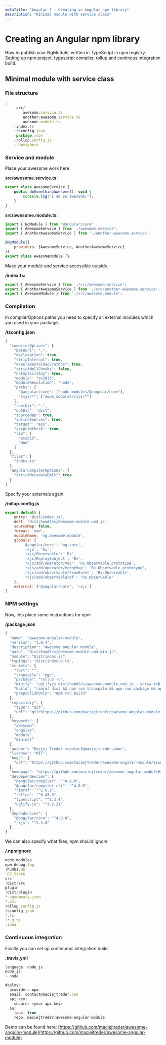 ```yaml
---
metaTitle: "Angular 2 - Creating an Angular npm library"
description: "Minimal module with service class"
---
```


# Creating an Angular npm library


How to publish your NgModule, written in TypeScript in npm registry.
Setting up npm project, typescript compiler, rollup and continous integration build.



## Minimal module with service class


### File structure

```js
/
    -src/
        awesome.service.ts
        another-awesome.service.ts
        awesome.module.ts
    -index.ts
    -tsconfig.json
    -package.json
    -rollup.config.js
    -.npmignore

```

### Service and module

Place your awesome work here.

**src/awesome.service.ts:**

```js
export class AwesomeService {
    public doSomethingAwesome(): void {
        console.log("I am so awesome!");
    }
}

```

**src/awesome.module.ts:**

```js
import { NgModule } from '@angular/core'
import { AwesomeService } from './awesome.service';
import { AnotherAwesomeService } from './another-awesome.service';

@NgModule({
    providers: [AwesomeService, AnotherAwesomeService]
})
export class AwesomeModule {}

```

Make your module and service accessible outside.

**/index.ts:**

```js
export { AwesomeService } from './src/awesome.service';
export { AnotherAwesomeService } from './src/another-awesome.service';
export { AwesomeModule } from './src/awesome.module';

```

### Compilation

In compilerOptions.paths you need to specify all external modules which you used in your package.

**/tsconfig.json**

```js
{
  "compilerOptions": {
    "baseUrl": ".",
    "declaration": true,
    "stripInternal": true,
    "experimentalDecorators": true,
    "strictNullChecks": false,
    "noImplicitAny": true,
    "module": "es2015",
    "moduleResolution": "node",
    "paths": {
      "@angular/core": ["node_modules/@angular/core"],
      "rxjs/*": ["node_modules/rxjs/*"]
    },
    "rootDir": ".",
    "outDir": "dist",
    "sourceMap": true,
    "inlineSources": true,
    "target": "es5",
    "skipLibCheck": true,
    "lib": [
      "es2015",
      "dom"
    ]
  },
  "files": [
    "index.ts"
  ],
  "angularCompilerOptions": {
    "strictMetadataEmit": true
  }
}

```

Specify your externals again

**/rollup.config.js**

```js
export default {
    entry: 'dist/index.js',
    dest: 'dist/bundles/awesome.module.umd.js',
    sourceMap: false,
    format: 'umd',
    moduleName: 'ng.awesome.module',
    globals: {
        '@angular/core': 'ng.core',
        'rxjs': 'Rx',
        'rxjs/Observable': 'Rx',
        'rxjs/ReplaySubject': 'Rx',
        'rxjs/add/operator/map': 'Rx.Observable.prototype',
        'rxjs/add/operator/mergeMap': 'Rx.Observable.prototype',
        'rxjs/add/observable/fromEvent': 'Rx.Observable',
        'rxjs/add/observable/of': 'Rx.Observable'
    },
    external: ['@angular/core', 'rxjs']
}

```

### NPM settings

Now, lets place some instructions for npm

**/package.json**

```js
{
  "name": "awesome-angular-module",
  "version": "1.0.4",
  "description": "Awesome angular module",
  "main": "dist/bundles/awesome.module.umd.min.js",
  "module": "dist/index.js",
  "typings": "dist/index.d.ts",
  "scripts": {
    "test": "",
    "transpile": "ngc",
    "package": "rollup -c",
    "minify": "uglifyjs dist/bundles/awesome.module.umd.js --screw-ie8 --compress --mangle --comments --output dist/bundles/awesome.module.umd.min.js",
    "build": "rimraf dist && npm run transpile && npm run package && npm run minify",
    "prepublishOnly": "npm run build"
  },
  "repository": {
    "type": "git",
    "url": "git+https://github.com/maciejtreder/awesome-angular-module.git"
  },
  "keywords": [
    "awesome",
    "angular",
    "module",
    "minimal"
  ],
  "author": "Maciej Treder <contact@maciejtreder.com>",
  "license": "MIT",
  "bugs": {
    "url": "https://github.com/maciejtreder/awesome-angular-module/issues"
  },
  "homepage": "https://github.com/maciejtreder/awesome-angular-module#readme",
  "devDependencies": {
    "@angular/compiler": "^4.0.0",
    "@angular/compiler-cli": "^4.0.0",
    "rimraf": "^2.6.1",
    "rollup": "^0.43.0",
    "typescript": "^2.3.4",
    "uglify-js": "^3.0.21"
  },
  "dependencies": {
    "@angular/core": "^4.0.0",
    "rxjs": "^5.3.0"
  }
}

```

We can also specify what files, npm should ignore

**/.npmignore**

```js
node_modules
npm-debug.log
Thumbs.db
.DS_Store
src
!dist/src
plugin
!dist/plugin
*.ngsummary.json
*.iml
rollup.config.js
tsconfig.json
*.ts
!*.d.ts
.idea

```

### Continuous integration

Finally you can set up continuous integration build

**.travis.yml**

```js
language: node_js
node_js:
- node

deploy:
  provider: npm
  email: contact@maciejtreder.com
  api_key:
    secure: <your api key>
  on:
    tags: true
    repo: maciejtreder/awesome-angular-module

```

Demo can be found here: [https://github.com/maciejtreder/awesome-angular-module](https://github.com/maciejtreder/awesome-angular-module)

